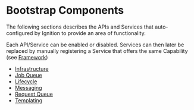 # Bootstrap Components

The following sections describes the APIs and Services that auto-configured by Ignition to provide an area of functionality.

Each API/Service can be enabled or disabled. Services can then later be replaced by manually registering a Service that offers the same Capability (see [Framework](../service-and-capabilities.md))

* [Infrastructure](./infrastructure.md)
* [Job Queue](./job_queue.md)
* [Lifecycle](./lifecycle.md)
* [Messaging](./messaging.md)
* [Request Queue](./request_queue.md)
* [Templating](./templating.md)